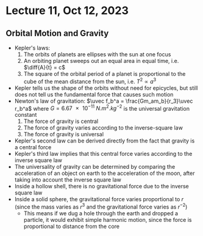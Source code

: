 # Lecture 11, Oct 12, 2023

## Orbital Motion and Gravity

* Kepler's laws:
	1. The orbits of planets are ellipses with the sun at one focus
	2. An orbiting planet sweeps out an equal area in equal time, i.e. $\diff{A}{t} = c$
	3. The square of the orbital period of a planet is proportional to the cube of the mean distance from the sun, i.e. $T^2 \propto a^3$
* Kepler tells us the shape of the orbits without need for epicycles, but still does not tell us the fundamental force that causes such motion
* Newton's law of gravitation: $\uvec f_b^a = \frac{Gm_am_b}{r_3}\uvec r_b^a$ where $G = \SI{6.67e-11}{N.m^2.kg^{-2}}$ is the universal gravitation constant
	1. The force of gravity is central
	2. The force of gravity varies according to the inverse-square law
	3. The force of gravity is universal
* Kepler's second law can be derived directly from the fact that gravity is a central force
* Kepler's third law implies that this central force varies according to the inverse square law
* The universality of gravity can be determined by comparing the acceleration of an object on earth to the acceleration of the moon, after taking into account the inverse square law
* Inside a hollow shell, there is no gravitational force due to the inverse square law
* Inside a solid sphere, the gravitational force varies proportional to $r$ (since the mass varies as $r^3$ and the gravitational force varies as $r^{-2}$)
	* This means if we dug a hole through the earth and dropped a particle, it would exhibit simple harmonic motion, since the force is proportional to distance from the core

